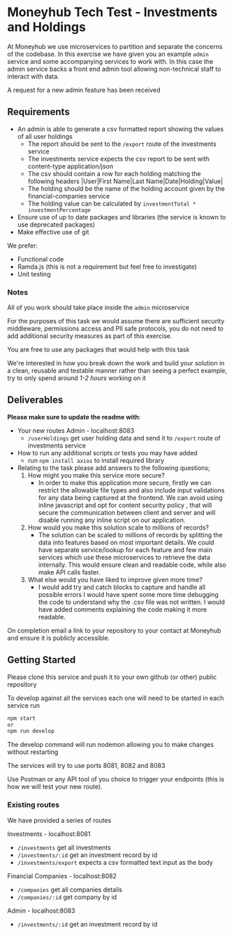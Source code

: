 # Moneyhub Tech Test - Investments and Holdings

At Moneyhub we use microservices to partition and separate the concerns of the codebase. In this exercise we have given you an example `admin` service and some accompanying services to work with. In this case the admin service backs a front end admin tool allowing non-technical staff to interact with data.

A request for a new admin feature has been received

## Requirements

- An admin is able to generate a csv formatted report showing the values of all user holdings
    - The report should be sent to the `/export` route of the investments service
    - The investments service expects the csv report to be sent with content-type application/json 
    - The csv should contain a row for each holding matching the following headers
    |User|First Name|Last Name|Date|Holding|Value|
    - The holding should be the name of the holding account given by the financial-companies service
    - The holding value can be calculated by `investmentTotal * investmentPercentage`
- Ensure use of up to date packages and libraries (the service is known to use deprecated packages)
- Make effective use of git

We prefer:
- Functional code 
- Ramda.js (this is not a requirement but feel free to investigate)
- Unit testing

### Notes
All of you work should take place inside the `admin` microservice

For the purposes of this task we would assume there are sufficient security middleware, permissions access and PII safe protocols, you do not need to add additional security measures as part of this exercise.

You are free to use any packages that would help with this task

We're interested in how you break down the work and build your solution in a clean, reusable and testable manner rather than seeing a perfect example, try to only spend around *1-2 hours* working on it

## Deliverables
**Please make sure to update the readme with**:

- Your new routes
  Admin - localhost:8083
  - `/userHoldings` get user holding data and send it to `/export` route of investments service
- How to run any additional scripts or tests you may have added
  - run `npm install axios` to install required library 
- Relating to the task please add answers to the following questions;
    1. How might you make this service more secure?
        - In order to make this application more secure, firstly we can restrict the allowable file types and also include input validations for any data being captured at the frontend. We can avoid using inline javascript and opt for content security policy , that will secure the communication between client and server and will disable running any inline script on our application.
    2. How would you make this solution scale to millions of records?
       - The solution can be scaled to millions of records by splitting the data into features based on most important details. We could have separate service/lookup for each feature and few main services which use these microservices to retrieve the data internally. This would ensure clean and readable code, while also make API calls faster.
    3. What else would you have liked to improve given more time?
       - I would add try and catch blocks to capture and handle all possible errors 
         I would have spent some more time debugging the code to understand why the .csv file was not written.
         I would have added comments explaining the code making it more readable.
  

On completion email a link to your repository to your contact at Moneyhub and ensure it is publicly accessible.

## Getting Started

Please clone this service and push it to your own github (or other) public repository

To develop against all the services each one will need to be started in each service run

```bash
npm start
or
npm run develop
```

The develop command will run nodemon allowing you to make changes without restarting

The services will try to use ports 8081, 8082 and 8083

Use Postman or any API tool of you choice to trigger your endpoints (this is how we will test your new route).

### Existing routes
We have provided a series of routes 

Investments - localhost:8081
- `/investments` get all investments
- `/investments/:id` get an investment record by id
- `/investments/export` expects a csv formatted text input as the body

Financial Companies - localhost:8082
- `/companies` get all companies details
- `/companies/:id` get company by id

Admin - localhost:8083
- `/investments/:id` get an investment record by id
